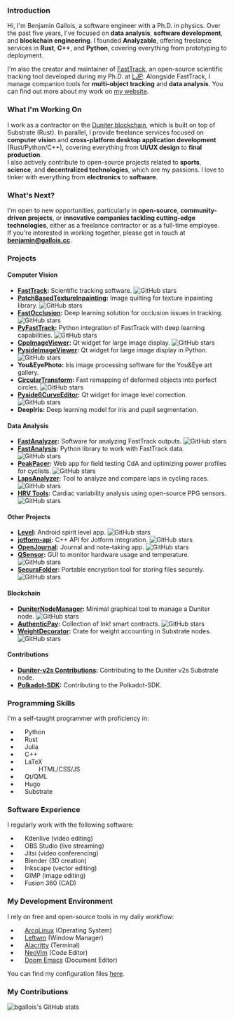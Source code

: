 ### Introduction

Hi, I'm Benjamin Gallois, a software engineer with a Ph.D. in physics. Over the past five years, I've focused on **data analysis**, **software development**, and **blockchain engineering**. I founded **Analyzable**, offering freelance services in **Rust**, **C++**, and **Python**, covering everything from prototyping to deployment.

I'm also the creator and maintainer of [FastTrack](https://github.com/FastTrackOrg), an open-source scientific tracking tool developed during my Ph.D. at [LJP](https://github.com/LJPZebra). Alongside FastTrack, I manage companion tools for **multi-object tracking** and **data analysis**. You can find out more about my work on [my website](https://www.gallois.cc).

### What I'm Working On

I work as a contractor on the [Duniter blockchain](https://duniter.org/), which is built on top of Substrate (Rust). In parallel, I provide freelance services focused on **computer vision** and **cross-platform desktop application development** (Rust/Python/C++), covering everything from **UI/UX design** to **final production**.  
I also actively contribute to open-source projects related to **sports**, **science**, and **decentralized technologies**, which are my passions. I love to tinker with everything from **electronics** to **software**.

### What's Next?

I'm open to new opportunities, particularly in **open-source**, **community-driven projects**, or **innovative companies tackling cutting-edge technologies**, either as a freelance contractor or as a full-time employee.  
If you're interested in working together, please get in touch at **benjamin@gallois.cc**.

### Projects

#### **Computer Vision**
- **[FastTrack](https://github.com/FastTrackOrg/FastTrack):** Scientific tracking software. ![GitHub stars](https://img.shields.io/github/stars/FastTrackOrg/FastTrack?style=social)
- **[PatchBasedTextureInpainting](https://github.com/Analyzable-FR/patch-based-texture-inpainting):** Image quilting for texture inpainting library. ![GitHub stars](https://img.shields.io/github/stars/Analyzable-FR/patch-based-texture-inpainting?style=social)
- **[FastOcclusion](https://github.com/FastTrackOrg/FastOcclusion):** Deep learning solution for occlusion issues in tracking. ![GitHub stars](https://img.shields.io/github/stars/FastTrackOrg/FastOcclusion?style=social)
- **[PyFastTrack](https://github.com/FastTrackOrg/PyFastTrack):** Python integration of FastTrack with deep learning capabilities. ![GitHub stars](https://img.shields.io/github/stars/FastTrackOrg/PyFastTrack?style=social)
- **[CppImageViewer](https://github.com/Analyzable-FR/CPP-ImageViewer):** Qt widget for large image display. ![GitHub stars](https://img.shields.io/github/stars/Analyzable-FR/CPP-ImageViewer?style=social)
- **[PysideImageViewer](https://github.com/Analyzable-FR/PySide2-ImageViewer):** Qt widget for large image display in Python. ![GitHub stars](https://img.shields.io/github/stars/Analyzable-FR/PySide2-ImageViewer?style=social)
- **You&EyePhoto:** Iris image processing software for the You&Eye art gallery.
- **[CircularTransform](https://github.com/Analyzable-FR/circular_transform):** Fast remapping of deformed objects into perfect circles. ![GitHub stars](https://img.shields.io/github/stars/Analyzable-FR/circular_transform?style=social)
- **[Pyside6CurveEditor](https://github.com/Analyzable-FR/pyside6-curve-editor):** Qt widget for image level correction. ![GitHub stars](https://img.shields.io/github/stars/Analyzable-FR/pyside6-curve-editor?style=social)
- **DeepIris:** Deep learning model for iris and pupil segmentation.

#### **Data Analysis**
- **[FastAnalyzer](https://github.com/FastTrackOrg/FastAnalyzer):** Software for analyzing FastTrack outputs. ![GitHub stars](https://img.shields.io/github/stars/FastTrackOrg/FastAnalyzer?style=social)
- **[FastAnalysis](https://github.com/FastTrackOrg/FastAnalysis):** Python library to work with FastTrack data. ![GitHub stars](https://img.shields.io/github/stars/FastTrackOrg/FastAnalysis?style=social)
- **[PeakPacer](https://github.com/bgallois/PeakPacer):** Web app for field testing CdA and optimizing power profiles for cyclists. ![GitHub stars](https://img.shields.io/github/stars/bgallois/PeakPacer?style=social)
- **[LapsAnalyzer](https://github.com/bgallois/LapsAnalyzer):** Tool to analyze and compare laps in cycling races. ![GitHub stars](https://img.shields.io/github/stars/bgallois/LapsAnalyzer?style=social)
- **[HRV Tools](https://github.com/bgallois/hrv_tools):** Cardiac variability analysis using open-source PPG sensors. ![GitHub stars](https://img.shields.io/github/stars/bgallois/hrv_tools?style=social)

#### **Other Projects**
- **[Level](https://github.com/bgallois/level):** Android spirit level app. ![GitHub stars](https://img.shields.io/github/stars/bgallois/level?style=social)
- **[jotform-api](https://github.com/Analyzable-FR/jotform-api-qt):** C++ API for Jotform integration. ![GitHub stars](https://img.shields.io/github/stars/Analyzable-FR/jotform-api-qt?style=social)
- **[OpenJournal](https://github.com/bgallois/OpenJournal):** Journal and note-taking app. ![GitHub stars](https://img.shields.io/github/stars/bgallois/OpenJournal?style=social)
- **[QSensor](https://github.com/bgallois/QSensor):** GUI to monitor hardware usage and temperature. ![GitHub stars](https://img.shields.io/github/stars/bgallois/QSensor?style=social)
- **[SecuraFolder](https://github.com/bgallois/SecuraFolder):** Portable encryption tool for storing files securely. ![GitHub stars](https://img.shields.io/github/stars/bgallois/SecuraFolder?style=social)

#### **Blockchain**
- **[DuniterNodeManager](https://github.com/bgallois/DuniterNodeManager):** Minimal graphical tool to manage a Duniter node. ![GitHub stars](https://img.shields.io/github/stars/bgallois/DuniterNodeManager?style=social)
- **[AuthenticPay](https://github.com/bgallois/AuthenticPay):** Collection of Ink! smart contracts. ![GitHub stars](https://img.shields.io/github/stars/bgallois/AuthenticPay?style=social)
- **[WeightDecorator](https://github.com/bgallois/weight-decorator):** Crate for weight accounting in Substrate nodes. ![GitHub stars](https://img.shields.io/github/stars/bgallois/weight-decorator?style=social)

#### **Contributions**
- **[Duniter-v2s Contributions](https://github.com/duniter/duniter-v2s):** Contributing to the Duniter v2s Substrate node.
- **[Polkadot-SDK](https://github.com/paritytech/polkadot-sdk):** Contributing to the Polkadot-SDK.


### Programming Skills

I'm a self-taught programmer with proficiency in:

* <img width="12" src="https://simpleicons.org/icons/python.svg"/> Python  
* <img width="12" src="https://simpleicons.org/icons/rust.svg"/> Rust  
* <img width="12" src="https://simpleicons.org/icons/julia.svg"/> Julia  
* <img width="12" src="https://simpleicons.org/icons/cplusplus.svg"/> C++  
* <img width="12" src="https://simpleicons.org/icons/latex.svg"/> LaTeX  
* <img width="12" src="https://simpleicons.org/icons/html5.svg"/> <img width="12" src="https://simpleicons.org/icons/css3.svg"/> <img width="12" src="https://simpleicons.org/icons/javascript.svg"/> HTML/CSS/JS  
* <img width="12" src="https://simpleicons.org/icons/cplusplus.svg"/> Qt/QML  
* <img width="12" src="https://simpleicons.org/icons/hugo.svg"/> Hugo  
* <img width="12" src="https://simpleicons.org/icons/substrate.svg"/> Substrate  

### Software Experience

I regularly work with the following software:

* <img width="12" src="https://simpleicons.org/icons/kdenlive.svg"/> Kdenlive (video editing)  
* <img width="12" src="https://simpleicons.org/icons/obsstudio.svg"/> OBS Studio (live streaming)  
* <img width="12" src="https://simpleicons.org/icons/jitsi.svg"/> Jitsi (video conferencing)  
* <img width="12" src="https://simpleicons.org/icons/blender.svg"/> Blender (3D creation)  
* <img width="12" src="https://simpleicons.org/icons/inkscape.svg"/> Inkscape (vector editing)  
* <img width="12" src="https://simpleicons.org/icons/gimp.svg"/> GIMP (image editing)  
* <img width="12" src="https://img.icons8.com/material-two-tone/452/autodesk-fusion-360.png"/> Fusion 360 (CAD)  

### My Development Environment

I rely on free and open-source tools in my daily workflow:

* <img width="12" src="https://simpleicons.org/icons/archlinux.svg"/> [ArcoLinux](https://arcolinux.com/) (Operating System)  
* <img width="12" src="https://simpleicons.org/icons/archlinux.svg"/> [Leftwm](https://github.com/leftwm/leftwm) (Window Manager)
* <img width="12" src="https://simpleicons.org/icons/alacritty.svg"/> [Alacritty](https://github.com/alacritty/alacritty) (Terminal)  
* <img width="12" src="https://simpleicons.org/icons/vim.svg"/> [NeoVim](https://github.com/neovim/neovim) (Code Editor)  
* <img width="12" src="https://simpleicons.org/icons/gnuemacs.svg"/> [Doom Emacs](https://github.com/hlissner/doom-emacs) (Document Editor)  

You can find my configuration files [here](https://github.com/bgallois/dotfile).

### My Contributions

![bgallois's GitHub stats](https://github-readme-stats.vercel.app/api?username=bgallois&hide=["issues"]&show_icons=true&theme=vue)
